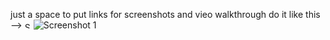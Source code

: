 just a space to put links for screenshots and vieo walkthrough
do it like this --> <img src="C:\Users\Shelly\Downloads\Platform Computing\Assignment #1\Screenshot 1.png" title='ScreenShot 1' width='10' alt='Screenshot of first Webpage' />
![Screenshot 1](https://github.com/michilcutt/Platform_Computing/assets/145288129/1bfbe94e-2b19-4c83-8138-32875be69a02)

